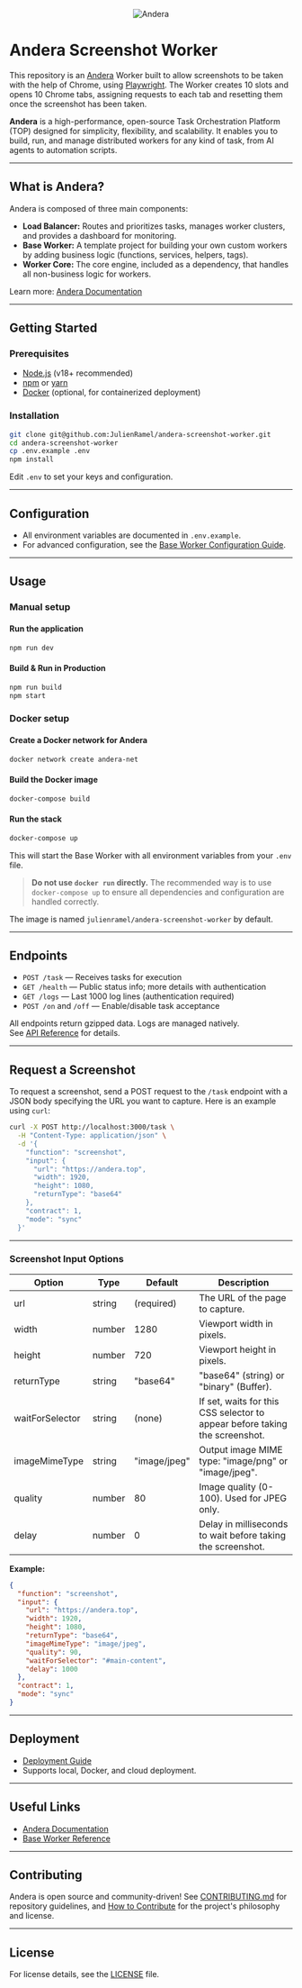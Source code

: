 <p align="center">
  <img src="https://andera.top/img/github.png" alt="Andera" style="max-width: 100%; height: auto;"/>
</p>

# Andera Screenshot Worker

This repository is an [Andera](https://andera.top) Worker built to allow screenshots to be taken with the help of Chrome, using [Playwright](https://playwright.dev). The Worker creates 10 slots and opens 10 Chrome tabs, assigning requests to each tab and resetting them once the screenshot has been taken.

**Andera** is a high-performance, open-source Task Orchestration Platform (TOP) designed for simplicity, flexibility, and scalability. It enables you to build, run, and manage distributed workers for any kind of task, from AI agents to automation scripts.

---

## What is Andera?

Andera is composed of three main components:
- **Load Balancer:** Routes and prioritizes tasks, manages worker clusters, and provides a dashboard for monitoring.
- **Base Worker:** A template project for building your own custom workers by adding business logic (functions, services, helpers, tags).
- **Worker Core:** The core engine, included as a dependency, that handles all non-business logic for workers.

Learn more: [Andera Documentation](https://andera.top/docs/)

---

## Getting Started

### Prerequisites

- [Node.js](https://nodejs.org/) (v18+ recommended)
- [npm](https://www.npmjs.com/) or [yarn](https://yarnpkg.com/)
- [Docker](https://www.docker.com/) (optional, for containerized deployment)

### Installation

```sh
git clone git@github.com:JulienRamel/andera-screenshot-worker.git
cd andera-screenshot-worker
cp .env.example .env
npm install
```

Edit `.env` to set your keys and configuration.

---

## Configuration

- All environment variables are documented in `.env.example`.
- For advanced configuration, see the [Base Worker Configuration Guide](https://andera.top/docs/base-worker/configuration/).

---

## Usage

### Manual setup

#### Run the application

```sh
npm run dev
```

#### Build & Run in Production

```sh
npm run build
npm start
```

### Docker setup

#### Create a Docker network for Andera

```sh
docker network create andera-net
```

#### Build the Docker image

```sh
docker-compose build
```

#### Run the stack

```sh
docker-compose up
```

This will start the Base Worker with all environment variables from your `.env` file.

> **Do not use `docker run` directly.** The recommended way is to use `docker-compose up` to ensure all dependencies and configuration are handled correctly.

The image is named `julienramel/andera-screenshot-worker` by default.

---

## Endpoints

- `POST /task` — Receives tasks for execution
- `GET /health` — Public status info; more details with authentication
- `GET /logs` — Last 1000 log lines (authentication required)
- `POST /on` and `/off` — Enable/disable task acceptance

All endpoints return gzipped data. Logs are managed natively.  
See [API Reference](https://andera.top/docs/base-worker/usage/) for details.

---

## Request a Screenshot

To request a screenshot, send a POST request to the `/task` endpoint with a JSON body specifying the URL you want to capture. Here is an example using `curl`:

```bash
curl -X POST http://localhost:3000/task \
  -H "Content-Type: application/json" \
  -d '{
    "function": "screenshot",
    "input": {
      "url": "https://andera.top",
      "width": 1920,
      "height": 1080,
      "returnType": "base64"
    },
    "contract": 1,
    "mode": "sync"
  }'
```

---

### Screenshot Input Options

| Option           | Type     | Default         | Description                                                                 |
|------------------|----------|-----------------|-----------------------------------------------------------------------------|
| url              | string   | (required)      | The URL of the page to capture.                                             |
| width            | number   | 1280            | Viewport width in pixels.                                                   |
| height           | number   | 720             | Viewport height in pixels.                                                  |
| returnType       | string   | "base64"        | "base64" (string) or "binary" (Buffer).                                     |
| waitForSelector  | string   | (none)          | If set, waits for this CSS selector to appear before taking the screenshot. |
| imageMimeType    | string   | "image/jpeg"    | Output image MIME type: "image/png" or "image/jpeg".                        |
| quality          | number   | 80              | Image quality (0-100). Used for JPEG only.                                  |
| delay            | number   | 0               | Delay in milliseconds to wait before taking the screenshot.                 |

**Example:**
```json
{
  "function": "screenshot",
  "input": {
    "url": "https://andera.top",
    "width": 1920,
    "height": 1080,
    "returnType": "base64",
    "imageMimeType": "image/jpeg",
    "quality": 90,
    "waitForSelector": "#main-content",
    "delay": 1000
  },
  "contract": 1,
  "mode": "sync"
}
```

---

## Deployment

- [Deployment Guide](https://andera.top/docs/base-worker/deployment/)
- Supports local, Docker, and cloud deployment.

---

## Useful Links

- [Andera Documentation](https://andera.top/docs/)
- [Base Worker Reference](https://andera.top/docs/base-worker/)

---

## Contributing

Andera is open source and community-driven!
See [CONTRIBUTING.md](CONTRIBUTING.md) for repository guidelines, and [How to Contribute](https://andera.top/docs/contribute) for the project's philosophy and license.

---

## License

For license details, see the [LICENSE](LICENSE) file.